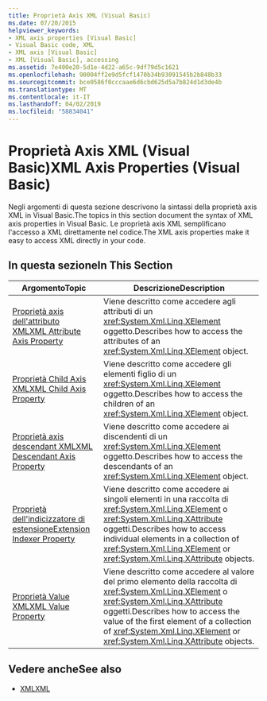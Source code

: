 ```yaml
---
title: Proprietà Axis XML (Visual Basic)
ms.date: 07/20/2015
helpviewer_keywords:
- XML axis properties [Visual Basic]
- Visual Basic code, XML
- XML axis [Visual Basic]
- XML [Visual Basic], accessing
ms.assetid: 7e400e20-5d1e-4d22-a65c-9df79d5c1621
ms.openlocfilehash: 90004ff2e9d5fcf1470b34b93091545b2b848b33
ms.sourcegitcommit: bce0586f0cccaae6d6cbd625d5a7b824d1d3de4b
ms.translationtype: MT
ms.contentlocale: it-IT
ms.lasthandoff: 04/02/2019
ms.locfileid: "58834041"
---
```

# <a name="xml-axis-properties-visual-basic"></a><span data-ttu-id="c12eb-102">Proprietà Axis XML (Visual Basic)</span><span class="sxs-lookup"><span data-stu-id="c12eb-102">XML Axis Properties (Visual Basic)</span></span>
<span data-ttu-id="c12eb-103">Negli argomenti di questa sezione descrivono la sintassi della proprietà axis XML in Visual Basic.</span><span class="sxs-lookup"><span data-stu-id="c12eb-103">The topics in this section document the syntax of XML axis properties in Visual Basic.</span></span> <span data-ttu-id="c12eb-104">Le proprietà axis XML semplificano l'accesso a XML direttamente nel codice.</span><span class="sxs-lookup"><span data-stu-id="c12eb-104">The XML axis properties make it easy to access XML directly in your code.</span></span>  
  
## <a name="in-this-section"></a><span data-ttu-id="c12eb-105">In questa sezione</span><span class="sxs-lookup"><span data-stu-id="c12eb-105">In This Section</span></span>  
  
|<span data-ttu-id="c12eb-106">Argomento</span><span class="sxs-lookup"><span data-stu-id="c12eb-106">Topic</span></span>|<span data-ttu-id="c12eb-107">Descrizione</span><span class="sxs-lookup"><span data-stu-id="c12eb-107">Description</span></span>|  
|-----------|-----------------|  
|[<span data-ttu-id="c12eb-108">Proprietà axis dell'attributo XML</span><span class="sxs-lookup"><span data-stu-id="c12eb-108">XML Attribute Axis Property</span></span>](../../../visual-basic/language-reference/xml-axis/xml-attribute-axis-property.md)|<span data-ttu-id="c12eb-109">Viene descritto come accedere agli attributi di un <xref:System.Xml.Linq.XElement> oggetto.</span><span class="sxs-lookup"><span data-stu-id="c12eb-109">Describes how to access the attributes of an <xref:System.Xml.Linq.XElement> object.</span></span>|  
|[<span data-ttu-id="c12eb-110">Proprietà Child Axis XML</span><span class="sxs-lookup"><span data-stu-id="c12eb-110">XML Child Axis Property</span></span>](../../../visual-basic/language-reference/xml-axis/xml-child-axis-property.md)|<span data-ttu-id="c12eb-111">Viene descritto come accedere gli elementi figlio di un <xref:System.Xml.Linq.XElement> oggetto.</span><span class="sxs-lookup"><span data-stu-id="c12eb-111">Describes how to access the children of an <xref:System.Xml.Linq.XElement> object.</span></span>|  
|[<span data-ttu-id="c12eb-112">Proprietà axis descendant XML</span><span class="sxs-lookup"><span data-stu-id="c12eb-112">XML Descendant Axis Property</span></span>](../../../visual-basic/language-reference/xml-axis/xml-descendant-axis-property.md)|<span data-ttu-id="c12eb-113">Viene descritto come accedere ai discendenti di un <xref:System.Xml.Linq.XElement> oggetto.</span><span class="sxs-lookup"><span data-stu-id="c12eb-113">Describes how to access the descendants of an <xref:System.Xml.Linq.XElement> object.</span></span>|  
|[<span data-ttu-id="c12eb-114">Proprietà dell'indicizzatore di estensione</span><span class="sxs-lookup"><span data-stu-id="c12eb-114">Extension Indexer Property</span></span>](../../../visual-basic/language-reference/xml-axis/extension-indexer-property.md)|<span data-ttu-id="c12eb-115">Viene descritto come accedere ai singoli elementi in una raccolta di <xref:System.Xml.Linq.XElement> o <xref:System.Xml.Linq.XAttribute> oggetti.</span><span class="sxs-lookup"><span data-stu-id="c12eb-115">Describes how to access individual elements in a collection of <xref:System.Xml.Linq.XElement> or <xref:System.Xml.Linq.XAttribute> objects.</span></span>|  
|[<span data-ttu-id="c12eb-116">Proprietà Value XML</span><span class="sxs-lookup"><span data-stu-id="c12eb-116">XML Value Property</span></span>](../../../visual-basic/language-reference/xml-axis/xml-value-property.md)|<span data-ttu-id="c12eb-117">Viene descritto come accedere al valore del primo elemento della raccolta di <xref:System.Xml.Linq.XElement> o <xref:System.Xml.Linq.XAttribute> oggetti.</span><span class="sxs-lookup"><span data-stu-id="c12eb-117">Describes how to access the value of the first element of a collection of <xref:System.Xml.Linq.XElement> or <xref:System.Xml.Linq.XAttribute> objects.</span></span>|  
  
## <a name="see-also"></a><span data-ttu-id="c12eb-118">Vedere anche</span><span class="sxs-lookup"><span data-stu-id="c12eb-118">See also</span></span>

- [<span data-ttu-id="c12eb-119">XML</span><span class="sxs-lookup"><span data-stu-id="c12eb-119">XML</span></span>](../../../visual-basic/programming-guide/language-features/xml/index.md)
